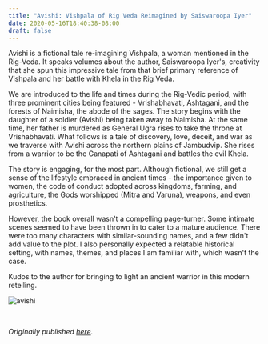 ```yaml
---
title: "Avishi: Vishpala of Rig Veda Reimagined by Saiswaroopa Iyer"
date: 2020-05-16T18:40:38-08:00
draft: false
---
```


Avishi is a fictional tale re-imagining Vishpala, a woman mentioned in the Rig-Veda. It speaks volumes about the author, Saiswaroopa Iyer's, creativity that she spun this impressive tale from that brief primary reference of Vishpala and her battle with Khela in the Rig Veda.

We are introduced to the life and times during the Rig-Vedic period, with three prominent cities being featured - Vrishabhavati, Ashtagani, and the forests of Naimisha, the abode of the sages. The story begins with the daughter of a soldier (Avishi) being taken away to Naimisha. At the same time, her father is murdered as General Ugra rises to take the throne at Vrishabhavati. What follows is a tale of discovery, love, deceit, and war as we traverse with Avishi across the northern plains of Jambudvip. She rises from a warrior to be the Ganapati of Ashtagani and battles the evil Khela.

The story is engaging, for the most part. Although fictional, we still get a sense of the lifestyle embraced in ancient times - the importance given to women, the code of conduct adopted across kingdoms, farming, and agriculture, the Gods worshipped (Mitra and Varuna), weapons, and even prosthetics.

However, the book overall wasn't a compelling page-turner. Some intimate scenes seemed to have been thrown in to cater to a mature audience. There were too many characters with similar-sounding names, and a few didn't add value to the plot. I also personally expected a relatable historical setting, with names, themes, and places I am familiar with, which wasn't the case.

Kudos to the author for bringing to light an ancient warrior in this modern retelling.

![avishi](/avishi.jpg)

&nbsp;&nbsp;

*Originally published [here](https://www.goodreads.com/review/show/3242694739).*